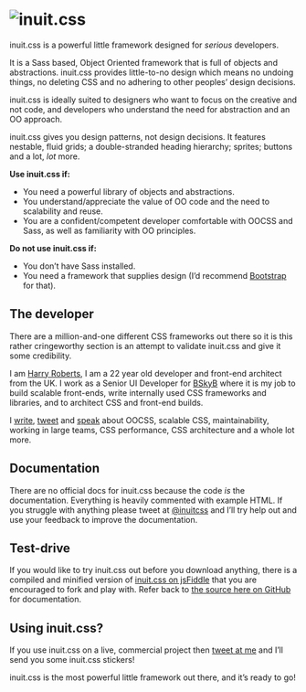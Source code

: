 # ![inuit.css](http://csswizardry.com/inuitcss/img/logo.jpg)

inuit.css is a powerful little framework designed for _serious_ developers.

It is a Sass based, Object Oriented framework that is full of objects and abstractions. inuit.css provides little-to-no design which means no undoing things, no deleting CSS and no adhering to other peoples’ design decisions.

inuit.css is ideally suited to designers who want to focus on the creative and not code, and developers who understand the need for abstraction and an OO approach.

inuit.css gives you design patterns, not design decisions. It features nestable, fluid grids; a double-stranded heading hierarchy; sprites; buttons and a lot, _lot_ more.


**Use inuit.css if:**

* You need a powerful library of objects and abstractions.
* You understand/appreciate the value of OO code and the need to scalability and reuse.
* You are a confident/competent developer comfortable with OOCSS and Sass, as well as familiarity with OO principles.

**Do not use inuit.css if:**

* You don’t have Sass installed.
* You need a framework that supplies design (I’d recommend [Bootstrap](http://twitter.github.com/bootstrap/) for that).

## The developer

There are a million-and-one different CSS frameworks out there so it is this rather cringeworthy section is an attempt to validate inuit.css and give it some credibility.

I am [Harry Roberts](http://hry.rbrts.me), I am a 22 year old developer and front-end architect from the UK. I work as a Senior UI Developer for [BSkyB](http://en.wikipedia.org/wiki/BSkyB) where it is my job to build scalable front-ends, write internally used CSS frameworks and libraries, and to architect CSS and front-end builds.

I [write](http://csswizardry.com), [tweet](http://twitter.com/csswizardry) and [speak](http://speakerdeck.com/u/csswizardry/) about OOCSS, scalable CSS, maintainability, working in large teams, CSS performance, CSS architecture and a whole lot more.

## Documentation

There are no official docs for inuit.css because the code _is_ the documentation. Everything is heavily commented with example HTML. If you struggle with anything please tweet at [@inuitcss](http://twitter.com/inuitcss) and I’ll try help out and use your feedback to improve the documentation.

## Test-drive

If you would like to try inuit.css out before you download anything, there is a compiled and minified version of [inuit.css on jsFiddle](http://jsfiddle.net/csswizardry/RJqdH/) that you are encouraged to fork and play with. Refer back to [the source here on GitHub](https://github.com/csswizardry/inuit.css/blob/master/inuit.css/inuit.scss) for documentation.

## Using inuit.css?

If you use inuit.css on a live, commercial project then [tweet at me](http://twitter.com/inuitcss) and I’ll send you some inuit.css stickers!

inuit.css is the most powerful little framework out there, and it’s ready to go!